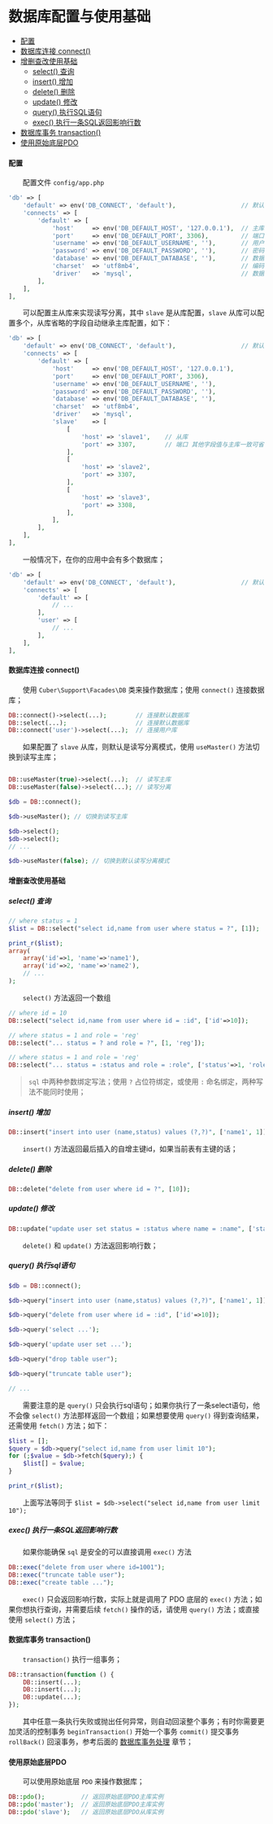 # 数据库配置与使用基础

- [配置](#config)
- [数据库连接 connect()](#connect)
- [增删查改使用基础](#curd)
    - [select() 查询](#select)
    - [insert() 增加](#insert)
    - [delete() 删除](#delete)
    - [update() 修改](#update)
    - [query() 执行SQL语句](#query)
    - [exec() 执行一条SQL返回影响行数](#exec)
- [数据库事务 transaction()](#transaction)
- [使用原始底层PDO](#pdo)


#### <a name="config">配置</a>

　　配置文件 `config/app.php`

```php
'db' => [
    'default' => env('DB_CONNECT', 'default'),                  // 默认连接
    'connects' => [
        'default' => [
            'host'     => env('DB_DEFAULT_HOST', '127.0.0.1'),  // 主库
            'port'     => env('DB_DEFAULT_PORT', 3306),         // 端口
            'username' => env('DB_DEFAULT_USERNAME', ''),       // 用户名
            'password' => env('DB_DEFAULT_PASSWORD', ''),       // 密码
            'database' => env('DB_DEFAULT_DATABASE', ''),       // 数据库名
            'charset'  => 'utf8mb4',                            // 编码
            'driver'   => 'mysql',                              // 数据库驱动
        ],
    ],
],
```

　　可以配置主从库来实现读写分离，其中 `slave` 是从库配置，`slave` 从库可以配置多个，从库省略的字段自动继承主库配置，如下：

```php
'db' => [
    'default' => env('DB_CONNECT', 'default'),                  // 默认连接
    'connects' => [
        'default' => [
            'host'     => env('DB_DEFAULT_HOST', '127.0.0.1'),
            'port'     => env('DB_DEFAULT_PORT', 3306),
            'username' => env('DB_DEFAULT_USERNAME', ''),
            'password' => env('DB_DEFAULT_PASSWORD', ''),
            'database' => env('DB_DEFAULT_DATABASE', ''),
            'charset'  => 'utf8mb4',
            'driver'   => 'mysql',
            'slave'    => [
                [
                    'host' => 'slave1',    // 从库
                    'port' => 3307,        // 端口 其他字段值与主库一致可省略
                ],
                [
                    'host' => 'slave2',
                    'port' => 3307,
                ],
                [
                    'host' => 'slave3',
                    'port' => 3308,
                ],
            ],
        ],
    ],
],
```

　　一般情况下，在你的应用中会有多个数据库；

```php
'db' => [
    'default' => env('DB_CONNECT', 'default'),                  // 默认连接
    'connects' => [
        'default' => [
            // ...
        ],
        'user' => [
            // ...
        ],
    ],
],
```


#### <a name="connect">数据库连接 connect()</a>

　　使用 `Cuber\Support\Facades\DB` 类来操作数据库；使用 `connect()` 连接数据库；

```php
DB::connect()->select(...);        // 连接默认数据库
DB::select(...);                   // 连接默认数据库
DB::connect('user')->select(...);  // 连接用户库
```

　　如果配置了 `slave` 从库，则默认是读写分离模式，使用 `useMaster()` 方法切换到读写主库；

```php

DB::useMaster(true)->select(...);  // 读写主库
DB::useMaster(false)->select(...); // 读写分离

$db = DB::connect();

$db->useMaster(); // 切换到读写主库

$db->select();
$db->select();
// ...

$db->useMaster(false); // 切换到默认读写分离模式
```


#### <a name="curd">增删查改使用基础</a>
##### <a name="select">select() 查询</a>

```php
// where status = 1
$list = DB::select("select id,name from user where status = ?", [1]);

print_r($list);
array(
    array('id'=>1, 'name'=>'name1'),
    array('id'=>2, 'name'=>'name2'),
    // ...
);
```

　　`select()` 方法返回一个数组

```php
// where id = 10
DB::select("select id,name from user where id = :id", ['id'=>10]);

// where status = 1 and role = 'reg'
DB::select("... status = ? and role = ?", [1, 'reg']);

// where status = 1 and role = 'reg'
DB::select("... status = :status and role = :role", ['status'=>1, 'role'=>'reg']);
```

> `sql` 中两种参数绑定写法；使用 `?` 占位符绑定，或使用 `:` 命名绑定，两种写法不能同时使用；


##### <a name="insert">insert() 增加</a>

```php
DB::insert("insert into user (name,status) values (?,?)", ['name1', 1]);
```

　　`insert()` 方法返回最后插入的自增主键id，如果当前表有主键的话；


##### <a name="delete">delete() 删除</a>

```php
DB::delete("delete from user where id = ?", [10]);
```

##### <a name="update">update() 修改</a>

```php
DB::update("update user set status = :status where name = :name", ['status'=>1, 'name'=>'name1']);
```

　　`delete()` 和 `update()` 方法返回影响行数；


##### <a name="query">query() 执行sql语句</a>

```php
$db = DB::connect();

$db->query("insert into user (name,status) values (?,?)", ['name1', 1]);

$db->query("delete from user where id = :id", ['id'=>10]);

$db->query('select ...');

$db->query('update user set ...');

$db->query("drop table user");

$db->query("truncate table user");

// ...
```

　　需要注意的是 `query()` 只会执行sql语句；如果你执行了一条select语句，他不会像 `select()` 方法那样返回一个数组；如果想要使用 `query()` 得到查询结果，还需使用 `fetch()` 方法；如下：

```php
$list = [];
$query = $db->query("select id,name from user limit 10");
for (;$value = $db->fetch($query);) {
    $list[] = $value;
}

print_r($list);
```

　　上面写法等同于 `$list = $db->select("select id,name from user limit 10");`


##### <a name="exec">exec() 执行一条SQL返回影响行数</a>

　　如果你能确保 `sql` 是安全的可以直接调用 `exec()` 方法

```php
DB::exec("delete from user where id=1001");
DB::exec("truncate table user");
DB::exec("create table ...");
```

　　`exec()` 只会返回影响行数，实际上就是调用了 PDO 底层的 `exec()` 方法；如果你想执行查询，并需要后续 `fetch()` 操作的话，请使用 `query()` 方法；或直接使用 `select()` 方法；


#### <a name="transaction">数据库事务 transaction()</a>

　　`transaction()` 执行一组事务；

```php
DB::transaction(function () {
    DB::insert(...);
    DB::insert(...);
    DB::update(...);
});
```

　　其中任意一条执行失败或抛出任何异常，则自动回滚整个事务；有时你需要更加灵活的控制事务 `beginTransaction()` 开始一个事务 `commit()` 提交事务 `rollBack()` 回滚事务，参考后面的 [数据库事务处理](https://github.com/gocuber/docs/blob/master/docs/dbtransaction.md) 章节；


#### <a name="pdo">使用原始底层PDO</a>

　　可以使用原始底层 `PDO` 来操作数据库；

```php
DB::pdo();          // 返回原始底层PDO主库实例
DB::pdo('master');  // 返回原始底层PDO主库实例
DB::pdo('slave');   // 返回原始底层PDO从库实例
```

